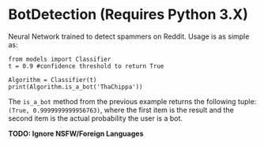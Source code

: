 # BotDetection (Requires Python 3.X)

Neural Network trained to detect spammers on Reddit. Usage is as simple as: 

```
from models import Classifier 
t = 0.9 #confidence threshold to return True  

Algorithm = Classifier(t)
print(Algorithm.is_a_bot('ThaChippa'))
``` 

The `is_a_bot` method from the previous example returns the following tuple: `(True, 0.9999999999956763)`, where the first item is the result and the second item is the actual probability the user is a bot.  

**TODO: Ignore NSFW/Foreign Languages**
